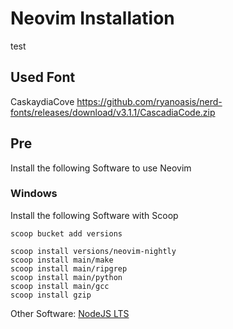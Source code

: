 # Neovim Installation

test

## Used Font
CaskaydiaCove
https://github.com/ryanoasis/nerd-fonts/releases/download/v3.1.1/CascadiaCode.zip

## Pre
Install the following Software to use Neovim

### Windows

Install the following Software with Scoop

```
scoop bucket add versions

scoop install versions/neovim-nightly
scoop install main/make
scoop install main/ripgrep
scoop install main/python
scoop install main/gcc
scoop install gzip
```

Other Software:
[NodeJS LTS](https://nodejs.org/en/download/)


